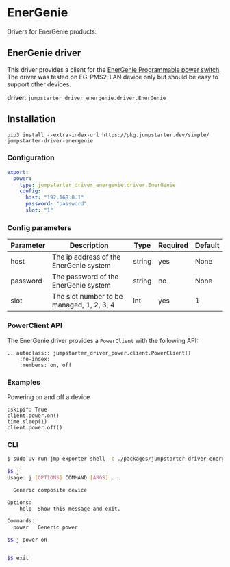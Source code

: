 # EnerGenie

Drivers for EnerGenie products.

## EnerGenie driver

This driver provides a client for the [EnerGenie Programmable power switch](https://energenie.com/products.aspx?sg=239). The driver was tested on EG-PMS2-LAN device only but should be easy to support other devices.

**driver**: `jumpstarter_driver_energenie.driver.EnerGenie`

## Installation

```shell
pip3 install --extra-index-url https://pkg.jumpstarter.dev/simple/ jumpstarter-driver-energenie
```

### Configuration

```yaml
export:
  power:
    type: jumpstarter_driver_energenie.driver.EnerGenie
    config:
      host: "192.168.0.1"
      password: "password"
      slot: "1"
```

### Config parameters

| Parameter | Description | Type | Required | Default |
|-----------|-------------|------|----------|---------|
| host | The ip address of the EnerGenie system | string | yes | None |
| password | The password of the EnerGenie system | string | no | None |
| slot | The slot number to be managed, 1, 2, 3, 4 | int | yes | 1 |

### PowerClient API

The EnerGenie driver provides a `PowerClient` with the following API:

```{eval-rst}
.. autoclass:: jumpstarter_driver_power.client.PowerClient()
    :no-index:
    :members: on, off
```

### Examples

Powering on and off a device

```{testcode}
:skipif: True
client.power.on()
time.sleep(1)
client.power.off()
```

### CLI

```bash
$ sudo uv run jmp exporter shell -c ./packages/jumpstarter-driver-energenie/examples/exporter.yaml

$$ j
Usage: j [OPTIONS] COMMAND [ARGS]...

  Generic composite device

Options:
  --help  Show this message and exit.

Commands:
  power   Generic power

$$ j power on


$$ exit
```
